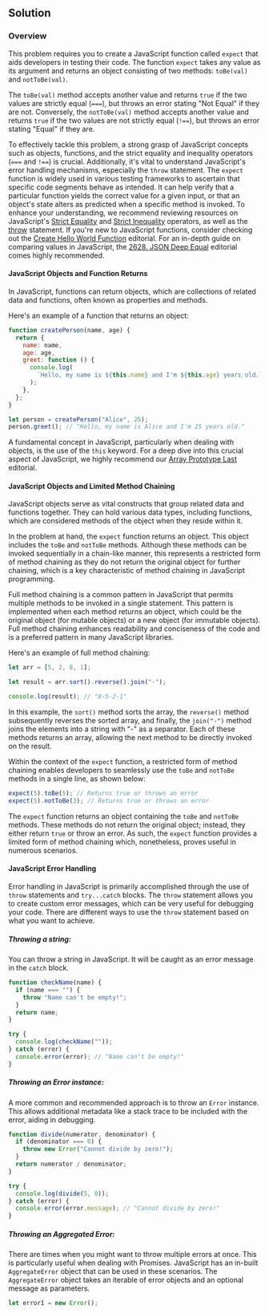 ## Solution

### Overview

This problem requires you to create a JavaScript function called `expect` that aids developers in testing their code. The function `expect` takes any value as its argument and returns an object consisting of two methods: `toBe(val)` and `notToBe(val)`.

The `toBe(val)` method accepts another value and returns `true` if the two values are strictly equal (`===`), but throws an error stating "Not Equal" if they are not. Conversely, the `notToBe(val)` method accepts another value and returns `true` if the two values are not strictly equal (`!==`), but throws an error stating "Equal" if they are.

To effectively tackle this problem, a strong grasp of JavaScript concepts such as objects, functions, and the strict equality and inequality operators (`===` and `!==`) is crucial. Additionally, it's vital to understand JavaScript's error handling mechanisms, especially the `throw` statement. The `expect` function is widely used in various testing frameworks to ascertain that specific code segments behave as intended. It can help verify that a particular function yields the correct value for a given input, or that an object's state alters as predicted when a specific method is invoked. To enhance your understanding, we recommend reviewing resources on JavaScript's [Strict Equality](https://developer.mozilla.org/en-US/docs/Web/JavaScript/Reference/Operators/Strict_equality) and [Strict Inequality](https://developer.mozilla.org/en-US/docs/Web/JavaScript/Reference/Operators/Strict_inequality) operators, as well as the [throw](https://developer.mozilla.org/en-US/docs/Web/JavaScript/Reference/Statements/throw) statement. If you're new to JavaScript functions, consider checking out the [Create Hello World Function](https://leetcode.com/problems/create-hello-world-function/editorial/) editorial. For an in-depth guide on comparing values in JavaScript, the [2628. JSON Deep Equal](https://leetcode.com/problems/json-deep-equal/editorial/) editorial comes highly recommended.

#### JavaScript Objects and Function Returns

In JavaScript, functions can return objects, which are collections of related data and functions, often known as properties and methods.

Here's an example of a function that returns an object:

```javascript
function createPerson(name, age) {
  return {
    name: name,
    age: age,
    greet: function () {
      console.log(
        `Hello, my name is ${this.name} and I'm ${this.age} years old.`
      );
    },
  };
}

let person = createPerson("Alice", 25);
person.greet(); // "Hello, my name is Alice and I'm 25 years old."
```

A fundamental concept in JavaScript, particularly when dealing with objects, is the use of the `this` keyword. For a deep dive into this crucial aspect of JavaScript, we highly recommend our [Array Prototype Last](https://leetcode.com/problems/array-prototype-last/editorial/) editorial.

#### JavaScript Objects and Limited Method Chaining

JavaScript objects serve as vital constructs that group related data and functions together. They can hold various data types, including functions, which are considered methods of the object when they reside within it.

In the problem at hand, the `expect` function returns an object. This object includes the `toBe` and `notToBe` methods. Although these methods can be invoked sequentially in a chain-like manner, this represents a restricted form of method chaining as they do not return the original object for further chaining, which is a key characteristic of method chaining in JavaScript programming.

Full method chaining is a common pattern in JavaScript that permits multiple methods to be invoked in a single statement. This pattern is implemented when each method returns an object, which could be the original object (for mutable objects) or a new object (for immutable objects). Full method chaining enhances readability and conciseness of the code and is a preferred pattern in many JavaScript libraries.

Here's an example of full method chaining:

```javascript
let arr = [5, 2, 8, 1];

let result = arr.sort().reverse().join("-");

console.log(result); // "8-5-2-1"
```

In this example, the `sort()` method sorts the array, the `reverse()` method subsequently reverses the sorted array, and finally, the `join("-")` method joins the elements into a string with "-" as a separator. Each of these methods returns an array, allowing the next method to be directly invoked on the result.

Within the context of the `expect` function, a restricted form of method chaining enables developers to seamlessly use the `toBe` and `notToBe` methods in a single line, as shown below:

```javascript
expect(5).toBe(5); // Returns true or throws an error
expect(5).notToBe(3); // Returns true or throws an error
```

The `expect` function returns an object containing the `toBe` and `notToBe` methods. These methods do not return the original object; instead, they either return `true` or throw an error. As such, the `expect` function provides a limited form of method chaining which, nonetheless, proves useful in numerous scenarios.

#### JavaScript Error Handling

Error handling in JavaScript is primarily accomplished through the use of `throw` statements and `try...catch` blocks. The `throw` statement allows you to create custom error messages, which can be very useful for debugging your code. There are different ways to use the `throw` statement based on what you want to achieve.

##### Throwing a string:

You can throw a string in JavaScript. It will be caught as an error message in the `catch` block.

```javascript
function checkName(name) {
  if (name === "") {
    throw "Name can't be empty!";
  }
  return name;
}

try {
  console.log(checkName(""));
} catch (error) {
  console.error(error); // "Name can't be empty!"
}
```

##### Throwing an Error instance:

A more common and recommended approach is to throw an `Error` instance. This allows additional metadata like a stack trace to be included with the error, aiding in debugging.

```javascript
function divide(numerator, denominator) {
  if (denominator === 0) {
    throw new Error("Cannot divide by zero!");
  }
  return numerator / denominator;
}

try {
  console.log(divide(5, 0));
} catch (error) {
  console.error(error.message); // "Cannot divide by zero!"
}
```

##### Throwing an Aggregated Error:

There are times when you might want to throw multiple errors at once. This is particularly useful when dealing with Promises. JavaScript has an in-built `AggregateError` object that can be used in these scenarios. The `AggregateError` object takes an iterable of error objects and an optional message as parameters.

```javascript
let error1 = new Error();
```
